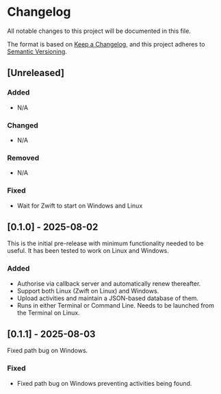 # Changelog

All notable changes to this project will be documented in this file.

The format is based on [Keep a Changelog](https://keepachangelog.com/en/1.1.0/),
and this project adheres to [Semantic Versioning](https://semver.org/spec/v2.0.0.html).

## [Unreleased]

### Added

- N/A

### Changed

- N/A

### Removed

- N/A

### Fixed

- Wait for Zwift to start on Windows and Linux

## [0.1.0] - 2025-08-02

This is the initial pre-release with minimum functionality needed to
be useful. It has been tested to work on Linux and Windows.

### Added

- Authorise via callback server and automatically renew thereafter.
- Support both Linux (Zwift on Linux) and Windows.
- Upload activities and maintain a JSON-based database of them.
- Runs in either Terminal or Command Line. Needs to be launched from
the Terminal on Linux.

## [0.1.1] - 2025-08-03

Fixed path bug on Windows.

### Fixed

- Fixed path bug on Windows preventing activities being found.
